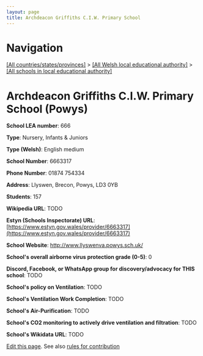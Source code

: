 ```yaml
---
layout: page
title: Archdeacon Griffiths C.I.W. Primary School
---
```

# Navigation

[[All countries/states/provinces]](../../..) > [[All Welsh local educational authority]](../..) > [[All schools in local educational authority]](..)

# Archdeacon Griffiths C.I.W. Primary School (Powys)

**School LEA number**: 666

**Type**: Nursery, Infants & Juniors

**Type (Welsh)**: English medium

**School Number**: 6663317

**Phone Number**: 01874 754334

**Address**: Llyswen, Brecon, Powys, LD3 0YB

**Students**: 157

**Wikipedia URL**: TODO

**Estyn (Schools Inspectorate) URL**: [https://www.estyn.gov.wales/provider/6663317](https://www.estyn.gov.wales/provider/6663317)

**School Website**: http://www.llyswenva.powys.sch.uk/

**School's overall airborne virus protection grade (0-5)**: 0

**Discord, Facebook, or WhatsApp group for discovery/advocacy for THIS school**: TODO

**School's policy on Ventilation**: TODO

**School's Ventilation Work Completion**: TODO

**School's Air-Purification**: TODO

**School's CO2 monitoring to actively drive ventilation and filtration**: TODO

**School's Wikidata URL**: TODO




[Edit this page](https://github.com/ventilate-schools/Wales/edit/prif/./Powys/Archdeacon_Griffiths_C.I.W._Primary_School.md). See also [rules for contribution](../../../contribution-rules/)